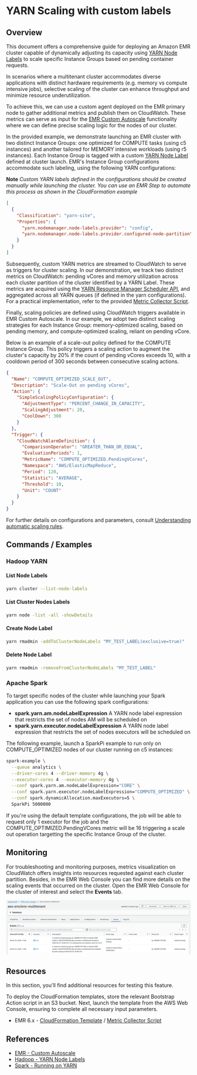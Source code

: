 # YARN Scaling with custom labels

## Overview

This document offers a comprehensive guide for deploying an Amazon EMR cluster capable of dynamically adjusting its capacity using [YARN Node Labels](https://hadoop.apache.org/docs/stable/hadoop-yarn/hadoop-yarn-site/NodeLabel.html) to scale specific Instance Groups based on pending container requests.

In scenarios where a multitenant cluster accommodates diverse applications with distinct hardware requirements (e.g. memory vs compute intensive jobs), selective scaling of the cluster can enhance throughput and minimize resource underutilization.

To achieve this, we can use a custom agent deployed on the EMR primary node to gather additional metrics and publish them on CloudWatch. These metrics can serve as input for the [EMR Custom Autoscale](https://docs.aws.amazon.com/emr/latest/ManagementGuide/emr-automatic-scaling.html) functionality where we can define precise scaling logic for the nodes of our cluster.

In the provided example, we demonstrate launching an EMR cluster with two distinct Instance Groups: one optimized for COMPUTE tasks (using c5 instances) and another tailored for MEMORY intensive workloads (using r5 instances). Each Instance Group is tagged with a custom [YARN Node Label](https://hadoop.apache.org/docs/stable/hadoop-yarn/hadoop-yarn-site/NodeLabel.html) defined at cluster launch. EMR's Instance Group configurations accommodate such labeling, using the following YARN configurations:

**Note** *Custom YARN labels defined in the configurations should be created manually while launching the cluster. You can use an EMR Step to automate this process as shown in the CloudFormation example*

```json
[
  {
    "Classification": "yarn-site",
    "Properties": {
      "yarn.nodemanager.node-labels.provider": "config",
      "yarn.nodemanager.node-labels.provider.configured-node-partition": "COMPUTE_OPTIMIZED"
    }
  }
]
```

Subsequently, custom YARN metrics are streamed to CloudWatch to serve as triggers for cluster scaling. In our demonstration, we track two distinct metrics on CloudWatch: pending vCores and memory utilization across each cluster partition of the cluster identified by a YARN Label. These metrics are acquired using the [YARN Resource Manager Scheduler API](https://hadoop.apache.org/docs/stable/hadoop-yarn/hadoop-yarn-site/ResourceManagerRest.html), and aggregated across all YARN queues (if defined in the yarn configurations). For a practical implementation, refer to the provided [Metric Collector Script](./scripts/yarn_labels_scaling.sh).

Finally, scaling policies are defined using CloudWatch triggers available in EMR Custom Autoscale. In our example, we adopt two distinct scaling strategies for each Instance Group: memory-optimized scaling, based on pending memory, and compute-optimized scaling, reliant on pending vCore.

Below is an example of a scale-out policy defined for the COMPUTE Instance Group. This policy triggers a scaling action to augment the cluster's capacity by 20% if the count of pending vCores exceeds 10, with a cooldown period of 300 seconds between consecutive scaling actions.


```json
{
  "Name": "COMPUTE_OPTIMIZED_SCALE_OUT",
  "Description": "Scale-Out on pending vCores",
  "Action": {
    "SimpleScalingPolicyConfiguration": {
      "AdjustmentType": "PERCENT_CHANGE_IN_CAPACITY",
      "ScalingAdjustment": 20,
      "CoolDown": 300
    }
  },
  "Trigger": {
    "CloudWatchAlarmDefinition": {
      "ComparisonOperator": "GREATER_THAN_OR_EQUAL",
      "EvaluationPeriods": 1,
      "MetricName": "COMPUTE_OPTIMIZED.PendingVCores",
      "Namespace": "AWS/ElasticMapReduce",
      "Period": 120,
      "Statistic": "AVERAGE",
      "Threshold": 10,
      "Unit": "COUNT"
    }
  }
}
```

For further details on configurations and parameters, consult [Understanding automatic scaling rules](https://docs.aws.amazon.com/emr/latest/ManagementGuide/emr-automatic-scaling.html#emr-scaling-rules).

## Commands / Examples

### Hadoop YARN

#### List Node Labels

```bash
yarn cluster --list-node-labels
```

#### List Cluster Nodes Labels

```bash
yarn node -list -all -showDetails
```

#### Create Node Label

```bash
yarn rmadmin -addToClusterNodeLabels "MY_TEST_LABEL(exclusive=true)"
```

#### Delete Node Label

```bash
yarn rmadmin -removeFromClusterNodeLabels "MY_TEST_LABEL"
```

### Apache Spark

To target specific nodes of the cluster while launching your Spark application you can use the following spark configurations:

- **spark.yarn.am.nodeLabelExpression** A YARN node label expression that restricts the set of nodes AM will be scheduled on
- **spark.yarn.executor.nodeLabelExpression** A YARN node label expression that restricts the set of nodes executors will be scheduled on

The following example, launch a SparkPi example to run only on COMPUTE_OPTIMIZED nodes of our cluster running on c5 instances:

```bash
spark-example \
  --queue analytics \
  --driver-cores 4 --driver-memory 4g \
  --executor-cores 4 --executor-memory 4g \
  --conf spark.yarn.am.nodeLabelExpression="CORE" \
  --conf spark.yarn.executor.nodeLabelExpression="COMPUTE_OPTIMIZED" \
  --conf spark.dynamicAllocation.maxExecutors=5 \
  SparkPi 5000000
```

If you're using the default template configurations, the job will be able to request only 1 executor for the job and the COMPUTE_OPTIMIZED.PendingVCores metric will be 16 triggering a scale out operation targetting the specific Instance Group of the cluster. 

## Monitoring

For troubleshooting and monitoring purposes, metrics visualization on CloudWatch offers insights into resources requested against each cluster partition. 
Besides, in the EMR Web Console you can find more details on the scaling events that occurred on the cluster. Open the EMR Web Console for the cluster of interest and select the **Events** tab.

![EMR Web Console Events](./img/emr_console_events.png)

## Resources

In this section, you'll find additional resources for testing this feature. 

To deploy the CloudFormation templates, store the relevant Bootstrap Action script in an S3 bucket. Next, launch the template from the AWS Web Console, ensuring to complete all necessary input parameters.

- EMR 6.x - [CloudFormation Template](./scripts/yarn_labels_scaling.yaml) / [Metric Collector Script](./scripts/yarn_labels_scaling.sh)

## References

- [EMR - Custom Autoscale](https://docs.aws.amazon.com/emr/latest/ManagementGuide/emr-automatic-scaling.html)
- [Hadoop - YARN Node Labels](https://hadoop.apache.org/docs/stable/hadoop-yarn/hadoop-yarn-site/NodeLabel.html)
- [Spark - Running on YARN](https://spark.apache.org/docs/latest/running-on-yarn.html)
